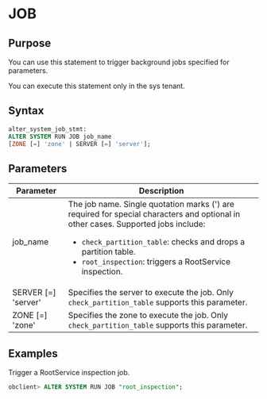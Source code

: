 # JOB

## Purpose

You can use this statement to trigger background jobs specified for parameters.

You can execute this statement only in the sys tenant.

## Syntax

```sql
alter_system_job_stmt:
ALTER SYSTEM RUN JOB job_name
[ZONE [=] 'zone' | SERVER [=] 'server'];
```

## Parameters

| **Parameter** | **Description** |
|-----------------------|-------------|
| job_name | The job name. Single quotation marks (') are required for special characters and optional in other cases. Supported jobs include: <ul><li> `check_partition_table`: checks and drops a partition table. </li>   <li> `root_inspection`: triggers a RootService inspection. </li></ul> |
| SERVER \[=\] 'server' | Specifies the server to execute the job. Only `check_partition_table` supports this parameter.  |
| ZONE \[=\] 'zone' | Specifies the zone to execute the job. Only `check_partition_table` supports this parameter.  |

## Examples

Trigger a RootService inspection job.

```sql
obclient> ALTER SYSTEM RUN JOB "root_inspection";
```

